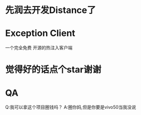 # 先润去开发Distance了

# Exception Client
一个完全免费 开源的热注入客户端
# 觉得好的话点个star谢谢

# QA
Q:我可以拿这个项目圈钱吗？
A:圈你妈,但是你要是vivo50当我没说
